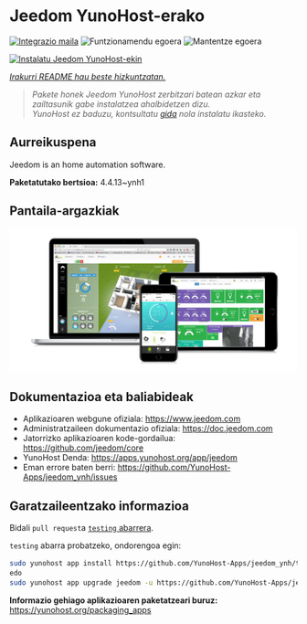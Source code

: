 <!--
Ohart ongi: README hau automatikoki sortu da <https://github.com/YunoHost/apps/tree/master/tools/readme_generator>ri esker
EZ editatu eskuz.
-->

# Jeedom YunoHost-erako

[![Integrazio maila](https://dash.yunohost.org/integration/jeedom.svg)](https://ci-apps.yunohost.org/ci/apps/jeedom/) ![Funtzionamendu egoera](https://ci-apps.yunohost.org/ci/badges/jeedom.status.svg) ![Mantentze egoera](https://ci-apps.yunohost.org/ci/badges/jeedom.maintain.svg)

[![Instalatu Jeedom YunoHost-ekin](https://install-app.yunohost.org/install-with-yunohost.svg)](https://install-app.yunohost.org/?app=jeedom)

*[Irakurri README hau beste hizkuntzatan.](./ALL_README.md)*

> *Pakete honek Jeedom YunoHost zerbitzari batean azkar eta zailtasunik gabe instalatzea ahalbidetzen dizu.*  
> *YunoHost ez baduzu, kontsultatu [gida](https://yunohost.org/install) nola instalatu ikasteko.*

## Aurreikuspena

Jeedom is an home automation software.


**Paketatutako bertsioa:** 4.4.13~ynh1

## Pantaila-argazkiak

![Jeedom(r)en pantaila-argazkia](./doc/screenshots/01-Appli-jeedom.png)

## Dokumentazioa eta baliabideak

- Aplikazioaren webgune ofiziala: <https://www.jeedom.com>
- Administratzaileen dokumentazio ofiziala: <https://doc.jeedom.com>
- Jatorrizko aplikazioaren kode-gordailua: <https://github.com/jeedom/core>
- YunoHost Denda: <https://apps.yunohost.org/app/jeedom>
- Eman errore baten berri: <https://github.com/YunoHost-Apps/jeedom_ynh/issues>

## Garatzaileentzako informazioa

Bidali `pull request`a [`testing` abarrera](https://github.com/YunoHost-Apps/jeedom_ynh/tree/testing).

`testing` abarra probatzeko, ondorengoa egin:

```bash
sudo yunohost app install https://github.com/YunoHost-Apps/jeedom_ynh/tree/testing --debug
edo
sudo yunohost app upgrade jeedom -u https://github.com/YunoHost-Apps/jeedom_ynh/tree/testing --debug
```

**Informazio gehiago aplikazioaren paketatzeari buruz:** <https://yunohost.org/packaging_apps>
